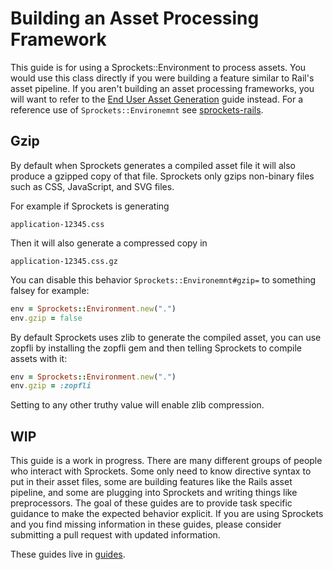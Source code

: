 # Building an Asset Processing Framework

This guide is for using a Sprockets::Environment to process assets. You would use this class directly if you were building a feature similar to Rail's asset pipeline. If you aren't building an asset processing frameworks, you will want to refer to the [End User Asset Generation](end_user_asset_generation.md) guide instead. For a reference use of `Sprockets::Environemnt` see [sprockets-rails](http://github.com/rails/Sprockets-rails).

## Gzip

By default when Sprockets generates a compiled asset file it will also produce a gzipped copy of that file. Sprockets only gzips non-binary files such as CSS, JavaScript, and SVG files.

For example if Sprockets is generating

```
application-12345.css
```

Then it will also generate a compressed copy in

```
application-12345.css.gz
```

You can disable this behavior `Sprockets::Environemnt#gzip=` to something falsey for example:

```ruby
env = Sprockets::Environment.new(".")
env.gzip = false
```

By default Sprockets uses zlib to generate the compiled asset, you can use zopfli by installing the zopfli gem and then telling Sprockets to compile assets with it:

```ruby
env = Sprockets::Environment.new(".")
env.gzip = :zopfli
```

Setting to any other truthy value will enable zlib compression.

## WIP

This guide is a work in progress. There are many different groups of people who interact with Sprockets. Some only need to know directive syntax to put in their asset files, some are building features like the Rails asset pipeline, and some are plugging into Sprockets and writing things like preprocessors. The goal of these guides are to provide task specific guidance to make the expected behavior explicit. If you are using Sprockets and you find missing information in these guides, please consider submitting a pull request with updated information.

These guides live in [guides](/guides).
